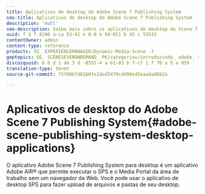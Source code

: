 ```yaml
---
title: Aplicativos de desktop do Adobe Scene 7 Publishing System
seo-title: Aplicativos de desktop do Adobe Scene 7 Publishing System
description: 'null'
seo-description: Saiba mais sobre os aplicativos de desktop do Scene 7 Publishing System.
uuid: f 2 f 8196 a-ca 52-41 e 6-8 e 94-011 b 43 c 53533
contentOwner: admin
content-type: reference
products: SG_ EXPERIENCEMANAGER/Dynamic-Media-Scene -7
geptopics: SG_ SCENESEVENONDEMAND_ PK/categorias/introduzindo_ adobe_ scene 7
discoiquuid: b 6 d 1 de 3 d -8551-4 a 61-83 b 7-cf 1 f 70 a 5 a 959
translation-type: tm+mt
source-git-commit: 75f006fd81b0fe2dad5479cdd98e45eaada46b2a

---
```



# Aplicativos de desktop do Adobe Scene 7 Publishing System{#adobe-scene-publishing-system-desktop-applications}

O aplicativo Adobe Scene 7 Publishing System para desktop é um aplicativo Adobe AIR® que permite executar o SPS e o Media Portal da área de trabalho sem um navegador da Web. Você pode usar o aplicativo de desktop SPS para fazer upload de arquivos e pastas de seu desktop.
